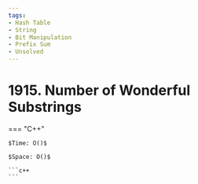 ```yaml
---
tags:
- Hash Table
- String
- Bit Manipulation
- Prefix Sum
- Unsolved
---
```



# 1915. Number of Wonderful Substrings

=== "C++"

    $Time: O()$

    $Space: O()$

    ```c++
    ```